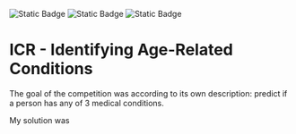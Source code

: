 ![Static Badge](https://img.shields.io/badge/Language-Python-blue?logo=python) ![Static Badge](https://img.shields.io/badge/Visualization-LookerStudio-brightgreen?logo=Looker) ![Static Badge](https://img.shields.io/badge/Others-Survey-brightgreen)


# ICR - Identifying Age-Related Conditions

The goal of the competition was according to its own description: predict if a person has any of 3 medical conditions. 

My solution was 
